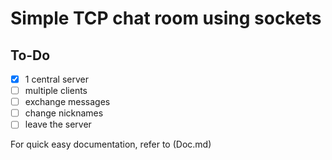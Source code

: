 # Simple TCP chat room using sockets

## To-Do
- [x] 1 central server
- [ ] multiple clients
- [ ] exchange messages
- [ ] change nicknames
- [ ] leave the server

For quick easy documentation, refer to (Doc.md)
